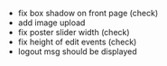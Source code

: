 - fix box shadow on front page (check)
- add image upload
- fix poster slider width (check)
- fix height of edit events (check)
- logout msg should be displayed